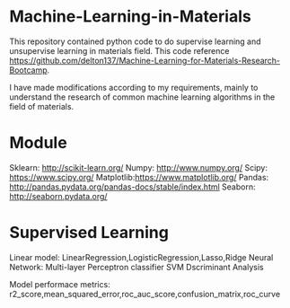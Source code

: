 # Machine-Learning-in-Materials
This repository contained python code to do supervise learning and unsupervise learning in materials field. This code reference https://github.com/delton137/Machine-Learning-for-Materials-Research-Bootcamp.

I have made modifications according to my requirements, mainly to understand the research of common machine learning algorithms in the field of materials.

# Module
  Sklearn: http://scikit-learn.org/
  Numpy: http://www.numpy.org/
  Scipy: https://www.scipy.org/
  Matplotlib:https://www.matplotlib.org/
  Pandas: http://pandas.pydata.org/pandas-docs/stable/index.html
  Seaborn: http://seaborn.pydata.org/
  
# Supervised Learning

  Linear model: LinearRegression,LogisticRegression,Lasso,Ridge
  Neural Network: Multi-layer Perceptron classifier
  SVM
  Dscriminant Analysis
  
  Model performace metrics: r2_score,mean_squared_error,roc_auc_score,confusion_matrix,roc_curve
  

